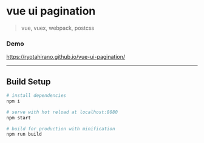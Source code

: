 # vue ui pagination
> vue, vuex, webpack, postcss

### Demo
https://ryotahirano.github.io/vue-ui-pagination/

---

## Build Setup

``` bash
# install dependencies
npm i

# serve with hot reload at localhost:8080
npm start

# build for production with minification
npm run build
```